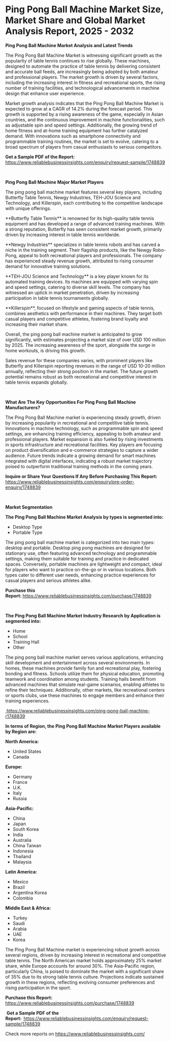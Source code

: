 <p><h1>Ping Pong Ball Machine Market Size, Market Share and Global Market Analysis Report, 2025 - 2032</h1></p><p><strong>Ping Pong Ball Machine Market Analysis and Latest Trends</strong></p>
<p><p>The Ping Pong Ball Machine Market is witnessing significant growth as the popularity of table tennis continues to rise globally. These machines, designed to automate the practice of table tennis by delivering consistent and accurate ball feeds, are increasingly being adopted by both amateur and professional players. The market growth is driven by several factors, including the increasing interest in fitness and recreational sports, the rising number of training facilities, and technological advancements in machine design that enhance user experience.</p><p>Market growth analysis indicates that the Ping Pong Ball Machine Market is expected to grow at a CAGR of 14.2% during the forecast period. This growth is supported by a rising awareness of the game, especially in Asian countries, and the continuous improvement in machine functionalities, such as adjustable spin and speed settings. Additionally, the growing trend of home fitness and at-home training equipment has further catalyzed demand. With innovations such as smartphone connectivity and programmable training routines, the market is set to evolve, catering to a broad spectrum of players from casual enthusiasts to serious competitors.</p></p>
<p><strong>Get a Sample PDF of the Report:&nbsp;</strong> <a href="https://www.reliablebusinessinsights.com/enquiry/request-sample/1748839?utm_campaign=2738&utm_medium=2&utm_source=Github&utm_content=ia&utm_term=07032025&utm_id=ping-pong-ball-machine">https://www.reliablebusinessinsights.com/enquiry/request-sample/1748839</a></p>
<p>&nbsp;</p>
<p><strong>Ping Pong Ball Machine Major Market Players</strong></p>
<p><p>The ping pong ball machine market features several key players, including Butterfly Table Tennis, Newgy Industries, TEH-JOU Science and Technology, and Killerspin, each contributing to the competitive landscape with unique offerings.</p><p>**Butterfly Table Tennis** is renowned for its high-quality table tennis equipment and has developed a range of advanced training machines. With a strong reputation, Butterfly has seen consistent market growth, primarily driven by increasing interest in table tennis worldwide.</p><p>**Newgy Industries** specializes in table tennis robots and has carved a niche in the training segment. Their flagship products, like the Newgy Robo-Pong, appeal to both recreational players and professionals. The company has experienced steady revenue growth, attributed to rising consumer demand for innovative training solutions.</p><p>**TEH-JOU Science and Technology** is a key player known for its automated training devices. Its machines are equipped with varying spin and speed settings, catering to diverse skill levels. The company has witnessed an uptick in market penetration, driven by increasing participation in table tennis tournaments globally.</p><p>**Killerspin**, focused on lifestyle and gaming aspects of table tennis, combines aesthetics with performance in their machines. They target both casual players and competitive athletes, fostering brand loyalty and increasing their market share.</p><p>Overall, the ping pong ball machine market is anticipated to grow significantly, with estimates projecting a market size of over USD 100 million by 2025. The increasing awareness of the sport, alongside the surge in home workouts, is driving this growth.</p><p>Sales revenue for these companies varies, with prominent players like Butterfly and Killerspin reporting revenues in the range of USD 10-20 million annually, reflecting their strong position in the market. The future growth potential remains robust as both recreational and competitive interest in table tennis expands globally.</p></p>
<p>&nbsp;</p>
<p><strong>What Are The Key Opportunities For Ping Pong Ball Machine Manufacturers?</strong></p>
<p><p>The Ping Pong Ball Machine market is experiencing steady growth, driven by increasing popularity in recreational and competitive table tennis. Innovations in machine technology, such as programmable spin and speed settings, are enhancing training efficiency, appealing to both amateur and professional players. Market expansion is also fueled by rising investments in sports infrastructure and recreational facilities. Key players are focusing on product diversification and e-commerce strategies to capture a wider audience. Future trends indicate a growing demand for smart machines integrated with digital interfaces, indicating a robust market trajectory poised to outperform traditional training methods in the coming years.</p></p>
<p><strong>Inquire or Share Your Questions If Any Before Purchasing This Report:</strong> <a href="https://www.reliablebusinessinsights.com/enquiry/pre-order-enquiry/1748839?utm_campaign=2738&utm_medium=2&utm_source=Github&utm_content=ia&utm_term=07032025&utm_id=ping-pong-ball-machine">https://www.reliablebusinessinsights.com/enquiry/pre-order-enquiry/1748839</a></p>
<p>&nbsp;</p>
<p><strong>Market Segmentation</strong></p>
<p><strong>The Ping Pong Ball Machine Market Analysis by types is segmented into:</strong></p>
<p><ul><li>Desktop Type</li><li>Portable Type</li></ul></p>
<p><p>The ping pong ball machine market is categorized into two main types: desktop and portable. Desktop ping pong machines are designed for stationary use, often featuring advanced technology and programmable settings, making them suitable for training and practice in dedicated spaces. Conversely, portable machines are lightweight and compact, ideal for players who want to practice on-the-go or in various locations. Both types cater to different user needs, enhancing practice experiences for casual players and serious athletes alike.</p></p>
<p><strong>Purchase this Report:&nbsp;</strong><a href="https://www.reliablebusinessinsights.com/purchase/1748839?utm_campaign=2738&utm_medium=2&utm_source=Github&utm_content=ia&utm_term=07032025&utm_id=ping-pong-ball-machine">https://www.reliablebusinessinsights.com/purchase/1748839</a></p>
<p>&nbsp;</p>
<p><strong>The Ping Pong Ball Machine Market Industry Research by Application is segmented into:</strong></p>
<p><ul><li>Home</li><li>School</li><li>Training Hall</li><li>Other</li></ul></p>
<p><p>The ping pong ball machine market serves various applications, enhancing skill development and entertainment across several environments. In homes, these machines provide family fun and recreational play, fostering bonding and fitness. Schools utilize them for physical education, promoting teamwork and coordination among students. Training halls benefit from advanced machines that simulate real-game scenarios, enabling athletes to refine their techniques. Additionally, other markets, like recreational centers or sports clubs, use these machines to engage members and enhance their training experiences.</p></p>
<p><a href="https://www.reliablebusinessinsights.com/ping-pong-ball-machine-r1748839?utm_campaign=2738&utm_medium=2&utm_source=Github&utm_content=ia&utm_term=07032025&utm_id=ping-pong-ball-machine">&nbsp;https://www.reliablebusinessinsights.com/ping-pong-ball-machine-r1748839</a></p>
<p><strong>In terms of Region, the Ping Pong Ball Machine Market Players available by Region are:</strong></p>
<p>
    <p> <strong> North America: </strong>
        <ul>
            <li>United States</li>
            <li>Canada</li>
        </ul>
        </p> 
    <p> <strong> Europe: </strong>
        <ul>
            <li>Germany</li>
            <li>France</li>
            <li>U.K.</li>
            <li>Italy</li>
            <li>Russia</li>
        </ul>
        </p> 
    <p> <strong> Asia-Pacific: </strong>
        <ul>
            <li>China</li>
            <li>Japan</li>
            <li>South Korea</li>
            <li>India</li>
            <li>Australia</li>
            <li>China Taiwan</li>
            <li>Indonesia</li>
            <li>Thailand</li>
            <li>Malaysia</li>
        </ul>
        </p> 
    <p> <strong> Latin America: </strong>
        <ul>
            <li>Mexico</li>
            <li>Brazil</li>
            <li>Argentina Korea</li>
            <li>Colombia</li>
        </ul>
        </p> 
    <p> <strong> Middle East & Africa: </strong>
        <ul>
            <li>Turkey</li>
            <li>Saudi</li>
            <li>Arabia</li>
            <li>UAE</li>
            <li>Korea</li>
        </ul>
    </p>
    </p>
<p><p>The Ping Pong Ball Machine market is experiencing robust growth across several regions, driven by increasing interest in recreational and competitive table tennis. The North American market holds approximately 25% market share, while Europe accounts for around 30%. The Asia-Pacific region, particularly China, is poised to dominate the market with a significant share of 35% due to its strong table tennis culture. Projections indicate sustained growth in these regions, reflecting evolving consumer preferences and rising participation in the sport.</p></p>
<p><strong>Purchase this Report: </strong><a href="https://www.reliablebusinessinsights.com/purchase/1748839?utm_campaign=2738&utm_medium=2&utm_source=Github&utm_content=ia&utm_term=07032025&utm_id=ping-pong-ball-machine">https://www.reliablebusinessinsights.com/purchase/1748839</a></p>
<p>&nbsp;<strong>Get a Sample PDF of the Report:&nbsp;&nbsp;</strong><a href="https://www.reliablebusinessinsights.com/enquiry/request-sample/1748839?utm_campaign=2738&utm_medium=2&utm_source=Github&utm_content=ia&utm_term=07032025&utm_id=ping-pong-ball-machine">https://www.reliablebusinessinsights.com/enquiry/request-sample/1748839</a></p>
<p><strong></strong></p>
<p>Check more reports on <a href="https://www.reliablebusinessinsights.com/?utm_campaign=2738&utm_medium=2&utm_source=Github&utm_content=ia&utm_term=07032025&utm_id=ping-pong-ball-machine">https://www.reliablebusinessinsights.com/</a></p>